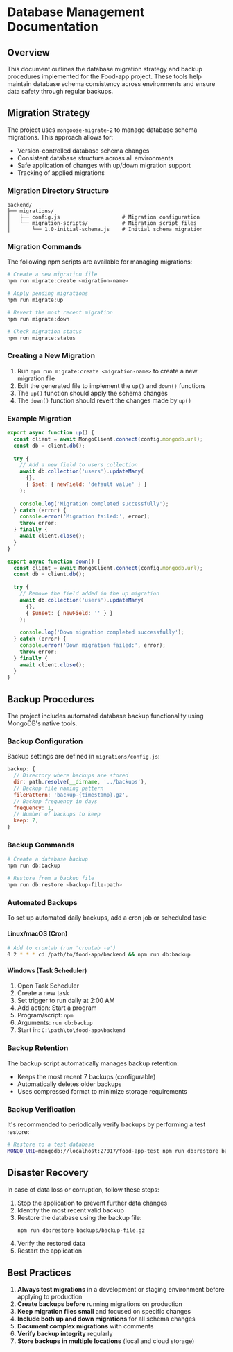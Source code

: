 # Database Management Documentation

## Overview

This document outlines the database migration strategy and backup procedures implemented for the Food-app project. These tools help maintain database schema consistency across environments and ensure data safety through regular backups.

## Migration Strategy

The project uses `mongoose-migrate-2` to manage database schema migrations. This approach allows for:

- Version-controlled database schema changes
- Consistent database structure across all environments
- Safe application of changes with up/down migration support
- Tracking of applied migrations

### Migration Directory Structure

```
backend/
├── migrations/
│   ├── config.js                    # Migration configuration
│   └── migration-scripts/           # Migration script files
│       └── 1.0-initial-schema.js    # Initial schema migration
```

### Migration Commands

The following npm scripts are available for managing migrations:

```bash
# Create a new migration file
npm run migrate:create <migration-name>

# Apply pending migrations
npm run migrate:up

# Revert the most recent migration
npm run migrate:down

# Check migration status
npm run migrate:status
```

### Creating a New Migration

1. Run `npm run migrate:create <migration-name>` to create a new migration file
2. Edit the generated file to implement the `up()` and `down()` functions
3. The `up()` function should apply the schema changes
4. The `down()` function should revert the changes made by `up()`

### Example Migration

```javascript
export async function up() {
  const client = await MongoClient.connect(config.mongodb.url);
  const db = client.db();
  
  try {
    // Add a new field to users collection
    await db.collection('users').updateMany(
      {},
      { $set: { newField: 'default value' } }
    );
    
    console.log('Migration completed successfully');
  } catch (error) {
    console.error('Migration failed:', error);
    throw error;
  } finally {
    await client.close();
  }
}

export async function down() {
  const client = await MongoClient.connect(config.mongodb.url);
  const db = client.db();
  
  try {
    // Remove the field added in the up migration
    await db.collection('users').updateMany(
      {},
      { $unset: { newField: '' } }
    );
    
    console.log('Down migration completed successfully');
  } catch (error) {
    console.error('Down migration failed:', error);
    throw error;
  } finally {
    await client.close();
  }
}
```

## Backup Procedures

The project includes automated database backup functionality using MongoDB's native tools.

### Backup Configuration

Backup settings are defined in `migrations/config.js`:

```javascript
backup: {
  // Directory where backups are stored
  dir: path.resolve(__dirname, '../backups'),
  // Backup file naming pattern
  filePattern: 'backup-{timestamp}.gz',
  // Backup frequency in days
  frequency: 1,
  // Number of backups to keep
  keep: 7,
}
```

### Backup Commands

```bash
# Create a database backup
npm run db:backup

# Restore from a backup file
npm run db:restore <backup-file-path>
```

### Automated Backups

To set up automated daily backups, add a cron job or scheduled task:

#### Linux/macOS (Cron)

```bash
# Add to crontab (run 'crontab -e')
0 2 * * * cd /path/to/food-app/backend && npm run db:backup
```

#### Windows (Task Scheduler)

1. Open Task Scheduler
2. Create a new task
3. Set trigger to run daily at 2:00 AM
4. Add action: Start a program
5. Program/script: `npm`
6. Arguments: `run db:backup`
7. Start in: `C:\path\to\food-app\backend`

### Backup Retention

The backup script automatically manages backup retention:

- Keeps the most recent 7 backups (configurable)
- Automatically deletes older backups
- Uses compressed format to minimize storage requirements

### Backup Verification

It's recommended to periodically verify backups by performing a test restore:

```bash
# Restore to a test database
MONGO_URI=mongodb://localhost:27017/food-app-test npm run db:restore backups/backup-file.gz
```

## Disaster Recovery

In case of data loss or corruption, follow these steps:

1. Stop the application to prevent further data changes
2. Identify the most recent valid backup
3. Restore the database using the backup file:
   ```bash
   npm run db:restore backups/backup-file.gz
   ```
4. Verify the restored data
5. Restart the application

## Best Practices

1. **Always test migrations** in a development or staging environment before applying to production
2. **Create backups before** running migrations on production
3. **Keep migration files small** and focused on specific changes
4. **Include both up and down migrations** for all schema changes
5. **Document complex migrations** with comments
6. **Verify backup integrity** regularly
7. **Store backups in multiple locations** (local and cloud storage)